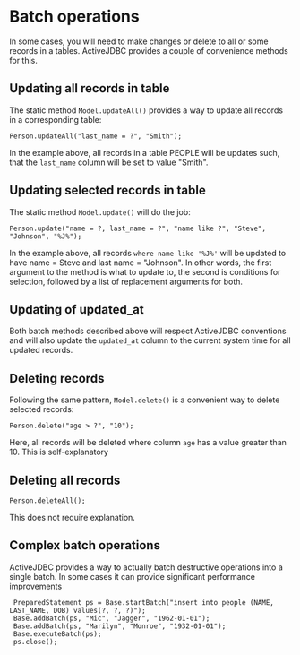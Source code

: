 
# Batch operations



In some cases, you will need to make changes or delete to all or some records in a tables. ActiveJDBC provides a couple of convenience methods for this.

## Updating all records in table

The static method `Model.updateAll()` provides a way to update all records in a corresponding table:

~~~~ {.prettyprint}
Person.updateAll("last_name = ?", "Smith");
~~~~

In the example above, all records in a table PEOPLE will be updates such, that the `last_name` column will be set to value "Smith".

## Updating selected records in table

The static method `Model.update()` will do the job:

~~~~ {.prettyprint}
Person.update("name = ?, last_name = ?", "name like ?", "Steve", "Johnson", "%J%");
~~~~

In the example above, all records `where name like '%J%'` will be updated to have name = Steve and last name = "Johnson". In other words, the first argument to the method is what to update to, the second is conditions for selection, followed by a list of replacement arguments for both.

## Updating of updated\_at

Both batch methods described above will respect ActiveJDBC conventions and will also update the `updated_at` column to the current system time for all updated records.

## Deleting records

Following the same pattern, `Model.delete()` is a convenient way to delete selected records:

~~~~ {.prettyprint}
Person.delete("age > ?", "10");
~~~~

Here, all records will be deleted where column `age` has a value greater than 10. This is self-explanatory

## Deleting all records

~~~~ {.prettyprint}
Person.deleteAll();
~~~~

This does not require explanation.

## Complex batch operations

ActiveJDBC provides a way to actually batch destructive operations into a single batch.
In some cases it can provide significant performance improvements

~~~~ {.java}
 PreparedStatement ps = Base.startBatch("insert into people (NAME, LAST_NAME, DOB) values(?, ?, ?)");
 Base.addBatch(ps, "Mic", "Jagger", "1962-01-01");
 Base.addBatch(ps, "Marilyn", "Monroe", "1932-01-01");
 Base.executeBatch(ps);
 ps.close();
~~~~